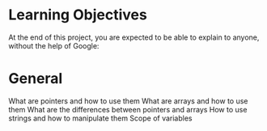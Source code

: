 # Learning Objectives

At the end of this project, you are expected to be able to explain to anyone, without the help of Google:

# General

What are pointers and how to use them
What are arrays and how to use them
What are the differences between pointers and arrays
How to use strings and how to manipulate them
Scope of variables
